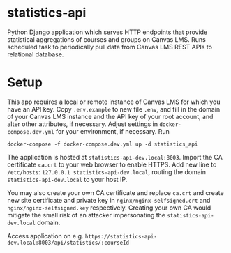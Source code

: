 # statistics-api
Python Django application which serves HTTP endpoints that provide statistical aggregations of courses and groups on Canvas LMS. Runs scheduled task to periodically pull data from Canvas LMS REST APIs to relational database.

# Setup

This app requires a local or remote instance of Canvas LMS for which you have an API key. Copy `.env.example` to new file `.env`, and fill in the domain of your Canvas LMS instance and the API key of your root account, and alter other attributes, if necessary. Adjust settings in `docker-compose.dev.yml` for your environment, if necessary. Run 

`docker-compose -f docker-compose.dev.yml up -d statistics_api`

The application is hosted at `statistics-api-dev.local:8003`. Import the CA certificate `ca.crt` to your web browser to enable HTTPS. Add new line to `/etc/hosts`: `127.0.0.1 statistics-api-dev.local`, routing the domain `statistics-api-dev.local` to your host IP. 

You may also create your own CA certificate and replace `ca.crt` and create new site certificate and private key in `nginx/nginx-selfsigned.crt` and `nginx/nginx-selfsigned.key` respectively. Creating your own CA would mitigate the small risk of an attacker impersonating the `statistics-api-dev.local` domain.


Access application on e.g. `https://statistics-api-dev.local:8003/api/statistics/:courseId`
